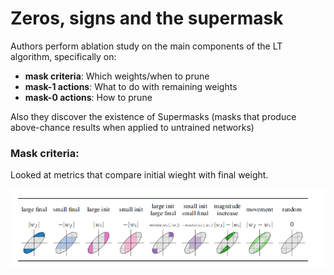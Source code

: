 # Zeros, signs and the supermask

Authors perform ablation study on the main components of the LT algorithm, specifically on:

- **mask criteria**: Which weights/when to prune
- **mask-1 actions**: What to do with remaining weights
- **mask-0 actions**: How to prune

Also they discover the existence of Supermasks (masks that produce above-chance results when applied to untrained networks)

### Mask criteria:

Looked at metrics that compare initial wieght with final weight.

![alt text](./figs/Zeros_signs_and_the_supermask/mask-criteria.png "figure2, mask criteria")

